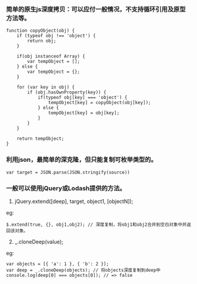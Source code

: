     
### 简单的原生js深度拷贝：可以应付一般情况，不支持循环引用及原型方法等。    
    
    function copyObject(obj) {
        if (typeof obj !== 'object') {
            return obj;
        }

        if(obj instanceof Array) {
            var tempObject = [];
        } else {
            var tempObject = {};
        }

        for (var key in obj) {
            if (obj.hasOwnProperty(key)) {
                if(typeof obj[key] === 'object') {
                    tempObject[key] = copyObject(obj[key]);
                } else {
                    tempObject[key] = obj[key];
                }
            }
        }

        return tempObject;
    }

### 利用json，最简单的深克隆，但只能复制可枚举类型的。

    var target = JSON.parse(JSON.stringify(source))

###  一般可以使用jQuery或Lodash提供的方法。


1. jQuery.extend([deep], target, object1, [objectN]);  

eg:  

    $.extend(true, {}, obj1,obj2); // 深度复制，将obj1和obj2合并到空白对象中并返回该对象。

2. _.cloneDeep(value);

eg: 

    var objects = [{ 'a': 1 }, { 'b': 2 }];
    var deep = _.cloneDeep(objects); // 将objects深度复制到deep中
    console.log(deep[0] === objects[0]); // => false